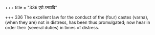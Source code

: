 +++
title = "336 एषो ऽनापदि"

+++
336	The excellent law for the conduct of the (four) castes (varna), (when they are) not in distress, has been thus promulgated; now hear in order their (several duties) in times of distress.